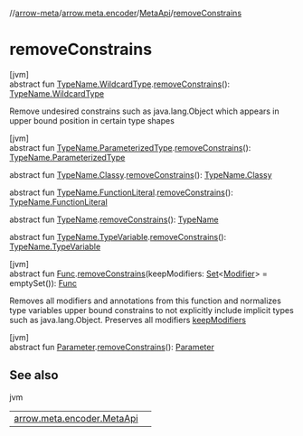 //[arrow-meta](../../../index.md)/[arrow.meta.encoder](../index.md)/[MetaApi](index.md)/[removeConstrains](remove-constrains.md)

# removeConstrains

[jvm]\
abstract fun [TypeName.WildcardType](../../arrow.meta.ast/-type-name/-wildcard-type/index.md).[removeConstrains](remove-constrains.md)(): [TypeName.WildcardType](../../arrow.meta.ast/-type-name/-wildcard-type/index.md)

Remove undesired constrains such as java.lang.Object which appears in upper bound position in certain type shapes

[jvm]\
abstract fun [TypeName.ParameterizedType](../../arrow.meta.ast/-type-name/-parameterized-type/index.md).[removeConstrains](remove-constrains.md)(): [TypeName.ParameterizedType](../../arrow.meta.ast/-type-name/-parameterized-type/index.md)

abstract fun [TypeName.Classy](../../arrow.meta.ast/-type-name/-classy/index.md).[removeConstrains](remove-constrains.md)(): [TypeName.Classy](../../arrow.meta.ast/-type-name/-classy/index.md)

abstract fun [TypeName.FunctionLiteral](../../arrow.meta.ast/-type-name/-function-literal/index.md).[removeConstrains](remove-constrains.md)(): [TypeName.FunctionLiteral](../../arrow.meta.ast/-type-name/-function-literal/index.md)

abstract fun [TypeName](../../arrow.meta.ast/-type-name/index.md).[removeConstrains](remove-constrains.md)(): [TypeName](../../arrow.meta.ast/-type-name/index.md)

abstract fun [TypeName.TypeVariable](../../arrow.meta.ast/-type-name/-type-variable/index.md).[removeConstrains](remove-constrains.md)(): [TypeName.TypeVariable](../../arrow.meta.ast/-type-name/-type-variable/index.md)

[jvm]\
abstract fun [Func](../../arrow.meta.ast/-func/index.md).[removeConstrains](remove-constrains.md)(keepModifiers: [Set](https://kotlinlang.org/api/latest/jvm/stdlib/kotlin.collections/-set/index.html)&lt;[Modifier](../../arrow.meta.ast/-modifier/index.md)&gt; = emptySet()): [Func](../../arrow.meta.ast/-func/index.md)

Removes all modifiers and annotations from this function and normalizes type variables upper bound constrains to not explicitly include implicit types such as java.lang.Object. Preserves all modifiers [keepModifiers](remove-constrains.md)

[jvm]\
abstract fun [Parameter](../../arrow.meta.ast/-parameter/index.md).[removeConstrains](remove-constrains.md)(): [Parameter](../../arrow.meta.ast/-parameter/index.md)

## See also

jvm

| | |
|---|---|
| [arrow.meta.encoder.MetaApi](remove-constrains.md) |  |
